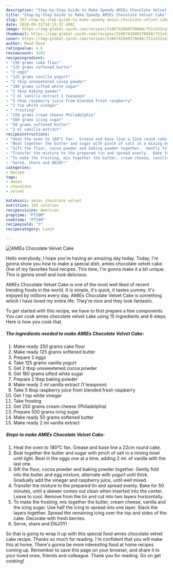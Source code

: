 ```yaml
---
description: "Step-by-Step Guide to Make Speedy AMIEs Chocolate Velvet Cake"
title: "Step-by-Step Guide to Make Speedy AMIEs Chocolate Velvet Cake"
slug: 567-step-by-step-guide-to-make-speedy-amies-chocolate-velvet-cake
date: 2020-09-21T18:15:37.408Z
image: https://img-global.cpcdn.com/recipes/5106742880370688/751x532cq70/amies-chocolate-velvet-cake-recipe-main-photo.jpg
thumbnail: https://img-global.cpcdn.com/recipes/5106742880370688/751x532cq70/amies-chocolate-velvet-cake-recipe-main-photo.jpg
cover: https://img-global.cpcdn.com/recipes/5106742880370688/751x532cq70/amies-chocolate-velvet-cake-recipe-main-photo.jpg
author: Maud Reed
ratingvalue: 4.6
reviewcount: 3283
recipeingredient:
- "250 grams cake flour"
- "125 grams softened butter"
- "2 eggs"
- "125 grams vanilla yogurt"
- "2 tbsp unsweetened cocoa powder"
- "180 grams sifted white sugar"
- "2 tbsp baking powder"
- "2 ml vanilla extract 1 teaspoon"
- "5 tbsp raspberry juice from blended fresh raspberry"
- "1 tsp white vinegar"
- " frosting"
- "250 grams cream cheese Philadelphia"
- "500 grams icing sugar"
- "50 grams softened butter"
- "2 ml vanilla extract"
recipeinstructions:
- "Heat the oven to 180°C fan.  Grease and base line a 22cm round cake."
- "Beat together the butter and sugar with pinch of salt in a mixing bowl until light.  Beat in the eggs one at a time, adding 2 ml. of vanilla with the last one."
- "Sift the flour, cocoa powder and baking powder together.  Gently fold into the butter and egg mixture, alternate with yogurt until thick.  Gradually add the vinegar and raspberry juice, until well mixed."
- "Transfer the mixture to the prepared tin and spread evenly.  Bake for 50 minutes, until a skewer comes out clean when inserted into the center.  Leave to cool.  Remove from the tin and cut into two layers horizontally."
- "To make the frosting, mix together the butter, cream cheese, vanilla and the icing sugar.  Use half the icing to spread into one layer.  Stack the layers together.  Spread the remaining icing over the top and sides of the cake.  Decorate with fresh berries."
- "Serve, share and ENJOY!"
categories:
- Recipe
tags:
- amies
- chocolate
- velvet

katakunci: amies chocolate velvet 
nutrition: 193 calories
recipecuisine: American
preptime: "PT20M"
cooktime: "PT34M"
recipeyield: "3"
recipecategory: Lunch

---
```



![AMIEs Chocolate Velvet Cake](https://img-global.cpcdn.com/recipes/5106742880370688/751x532cq70/amies-chocolate-velvet-cake-recipe-main-photo.jpg)

Hello everybody, I hope you're having an amazing day today. Today, I'm gonna show you how to make a special dish, amies chocolate velvet cake. One of my favorites food recipes. This time, I'm gonna make it a bit unique. This is gonna smell and look delicious.

AMIEs Chocolate Velvet Cake is one of the most well liked of recent trending foods in the world. It is simple, it's quick, it tastes yummy. It's enjoyed by millions every day. AMIEs Chocolate Velvet Cake is something which I have loved my entire life. They're nice and they look fantastic.




To get started with this recipe, we have to first prepare a few components. You can cook amies chocolate velvet cake using 15 ingredients and 6 steps. Here is how you cook that.

<!--inarticleads1-->

##### The ingredients needed to make AMIEs Chocolate Velvet Cake:

1. Make ready 250 grams cake flour
1. Make ready 125 grams softened butter
1. Prepare 2 eggs
1. Take 125 grams vanilla yogurt
1. Get 2 tbsp unsweetened cocoa powder
1. Get 180 grams sifted white sugar
1. Prepare 2 tbsp baking powder
1. Make ready 2 ml vanilla extract (1 teaspoon)
1. Take 5 tbsp raspberry juice from blended fresh raspberry
1. Get 1 tsp white vinegar
1. Take  frosting
1. Get 250 grams cream cheese (Philadelphia)
1. Prepare 500 grams icing sugar
1. Make ready 50 grams softened butter
1. Make ready 2 ml vanilla extract




<!--inarticleads2-->

##### Steps to make AMIEs Chocolate Velvet Cake:

1. Heat the oven to 180°C fan.  Grease and base line a 22cm round cake.
1. Beat together the butter and sugar with pinch of salt in a mixing bowl until light.  Beat in the eggs one at a time, adding 2 ml. of vanilla with the last one.
1. Sift the flour, cocoa powder and baking powder together.  Gently fold into the butter and egg mixture, alternate with yogurt until thick.  Gradually add the vinegar and raspberry juice, until well mixed.
1. Transfer the mixture to the prepared tin and spread evenly.  Bake for 50 minutes, until a skewer comes out clean when inserted into the center.  Leave to cool.  Remove from the tin and cut into two layers horizontally.
1. To make the frosting, mix together the butter, cream cheese, vanilla and the icing sugar.  Use half the icing to spread into one layer.  Stack the layers together.  Spread the remaining icing over the top and sides of the cake.  Decorate with fresh berries.
1. Serve, share and ENJOY!




So that is going to wrap it up with this special food amies chocolate velvet cake recipe. Thanks so much for reading. I'm confident that you will make this at home. There's gonna be more interesting food at home recipes coming up. Remember to save this page on your browser, and share it to your loved ones, friends and colleague. Thank you for reading. Go on get cooking!
